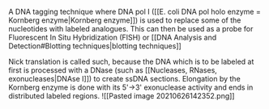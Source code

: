 A DNA tagging technique where DNA pol I ([[E. coli DNA pol holo enzyme = Kornberg enzyme|Kornberg enzyme]]) is used to replace some of the nucleotides with labeled analogues. This can then be used as a probe for Fluorescent In Situ Hybridization (FISH) or [[DNA Analysis and Detection#Blotting techniques|blotting techniques]]

Nick translation is called such, because the DNA which is to be labeled at first is processed with a DNase (such as [[Nucleases, RNases, exonucleases|DNAse I]]) to create ssDNA sections. Elongation by the  Kornberg enzyme is done with its 5'->3' exonuclease activity and ends in distributed labeled regions.
![[Pasted image 20210626142352.png]]